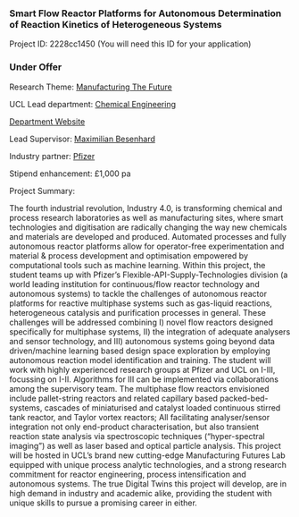 ### Smart Flow Reactor Platforms for Autonomous Determination of Reaction Kinetics of Heterogeneous Systems

Project ID: 2228cc1450
(You will need this ID for your application)

### Under Offer

Research Theme: [Manufacturing The Future](../themes/manufacturing-the-future.md)

UCL Lead department: [Chemical Engineering](../departments/chemical-engineering.md)

[Department Website](https://www.ucl.ac.uk/chemical-engineering)

Lead Supervisor: [Maximilian Besenhard](https://profiles.ucl.ac.uk/57425)

Industry partner: [Pfizer](https://www.pfizer.co.uk/  )

Stipend enhancement: £1,000 pa

Project Summary:

The fourth industrial revolution, Industry 4.0, is transforming chemical and process research laboratories as well as manufacturing sites, where smart technologies and digitisation are radically changing the way new chemicals and materials are developed and produced. Automated processes and fully autonomous reactor platforms allow for operator-free experimentation and material & process development and optimisation empowered by computational tools such as machine learning. Within this project, the student teams up with Pfizer’s Flexible-API-Supply-Technologies division (a world leading institution for continuous/flow reactor technology and autonomous systems) to tackle the challenges of autonomous reactor platforms for reactive multiphase systems such as gas-liquid reactions, heterogeneous catalysis and purification processes in general.
These challenges will be addressed combining I) novel flow reactors designed specifically for multiphase systems, II) the integration of adequate analysers and sensor technology, and III) autonomous systems going beyond data driven/machine learning based design space exploration by employing autonomous reaction model identification and training. The student will work with highly experienced research groups at Pfizer and UCL on I-III, focussing on I-II. Algorithms for III can be implemented via collaborations among the supervisory team. 
The multiphase flow reactors envisioned include pallet-string reactors and related capillary based packed-bed-systems, cascades of miniaturised and catalyst loaded continuous stirred tank reactor, and Taylor vortex reactors; All facilitating analyser/sensor integration not only end-product characterisation, but also transient reaction state analysis via spectroscopic techniques (“hyper-spectral imaging”) as well as laser based and optical particle analysis. This project will be hosted in UCL’s brand new cutting-edge Manufacturing Futures Lab equipped with unique process analytic technologies, and a strong research commitment for reactor engineering, process intensification and autonomous systems. The true Digital Twins this project will develop, are in high demand in industry and academic alike, providing the student with unique skills to pursue a promising career in either.
